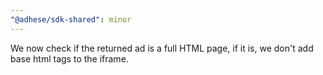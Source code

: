 ```yaml
---
"@adhese/sdk-shared": minor
---
```


We now check if the returned ad is a full HTML page, if it is, we don't add base html tags to the iframe.
